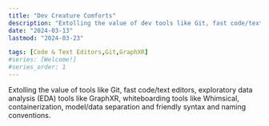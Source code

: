 ```yaml
---
title: "Dev Creature Comforts"
description: "Extolling the value of dev tools like Git, fast code/text editors, EDA tools like GraphXR, whiteboarding tools like Whimsical, containerization, model/data separation and friendly syntax and naming conventions."
date: "2024-03-13"
lastmod: "2024-03-23"

tags: [Code & Text Editors,Git,GraphXR]
#series: [Welcome!]
#series_order: 1
---
```


Extolling the value of tools like Git, fast code/text editors, exploratory data analysis (EDA) tools like GraphXR, whiteboarding tools like Whimsical, containerization, model/data separation and friendly syntax and naming conventions.
